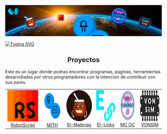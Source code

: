 
<img src="./profile/header.svg" alt="header" />

<br>

[![Typing SVG](https://readme-typing-svg.herokuapp.com?size=26&duration=2000&background=FF000000&multiline=true&lines=Mi+Idea%2C+Tu+Herramienta)](https://git.io/typing-svg)


<h2 font-weight="bold" align="center">Proyectos</h2>


Este es un lugar donde podras encontrar programas, paginas, herramientas desarrolladas por otros programadores con la intencion de contribuir con sus pares.


<table align ="center">
    <tr>
        <td align="center"><a href="https://j-josu.github.io/RobotScript/"><img width="250" height="101" src="./logos/RobotScript-Icon.svg" alt="RobotScript-Icon" /><br />RobotScript</a></td>
        <td align="center"><a href="https://mith-arg.github.io/mith-arg/"><img width="250" height="101" src="./logos/MITH.svg" alt="MITH" /><br />MITH</a></td>
        <td align="center"><a href="https://mith-arg.github.io/EI-Materias-Web/"><img width="250" height="100" src="./logos/EI-Materias.svg" alt="EI-Materias" /><br />EI-Materias</a></td>
         <td align="center"><a href="https://github.com/MITH-arg/EI-Links"><img width="250" height="100" src="./logos/EI-Links.svg" alt="EI-Links" /><br />EI-Links</a></td>
         <td align="center"><a href="https://fabian-martinez1.github.io/Mega-Conversor-OC/"><img width="250" height="100" src="./logos/SinFondo.svg" alt="Mega Conversor OC" /><br />MC OC</a></td>
         <td align="center"><a href="https://vonsim.github.io/"><img height="100" src="./logos/vonsim.svg" alt="VONSIM" /><br />VONSIM</a></td>
    </tr>        
</table>
